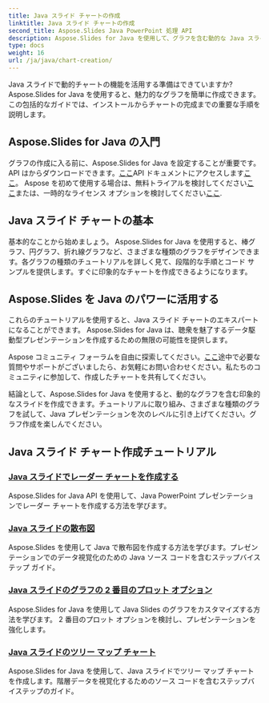 ```yaml
---
title: Java スライド チャートの作成
linktitle: Java スライド チャートの作成
second_title: Aspose.Slides Java PowerPoint 処理 API
description: Aspose.Slides for Java を使用して、グラフを含む動的な Java スライドを作成する方法を学びます。当社の包括的なチュートリアルでは、プロセスを段階的にガイドします。
type: docs
weight: 16
url: /ja/java/chart-creation/
---
```


Java スライドで動的チャートの機能を活用する準備はできていますか? Aspose.Slides for Java を使用すると、魅力的なグラフを簡単に作成できます。この包括的なガイドでは、インストールからチャートの完成までの重要な手順を説明します。

## Aspose.Slides for Java の入門

グラフの作成に入る前に、Aspose.Slides for Java を設定することが重要です。 API はからダウンロードできます。[ここ](https://releases.aspose.com/slides/java/)API ドキュメントにアクセスします[ここ](https://reference.aspose.com/slides/java/)。 Aspose を初めて使用する場合は、無料トライアルを検討してください[ここ](https://releases.aspose.com/)または、一時的なライセンス オプションを検討してください[ここ](https://purchase.aspose.com/temporary-license/).

## Java スライド チャートの基本

基本的なことから始めましょう。 Aspose.Slides for Java を使用すると、棒グラフ、円グラフ、折れ線グラフなど、さまざまな種類のグラフをデザインできます。各グラフの種類のチュートリアルを詳しく見て、段階的な手順とコード サンプルを提供します。すぐに印象的なチャートを作成できるようになります。

## Aspose.Slides を Java のパワーに活用する

これらのチュートリアルを使用すると、Java スライド チャートのエキスパートになることができます。 Aspose.Slides for Java は、聴衆を魅了するデータ駆動型プレゼンテーションを作成するための無限の可能性を提供します。

 Aspose コミュニティ フォーラムを自由に探索してください。[ここ](https://forum.aspose.com/)途中で必要な質問やサポートがございましたら、お気軽にお問い合わせください。私たちのコミュニティに参加して、作成したチャートを共有してください。

結論として、Aspose.Slides for Java を使用すると、動的なグラフを含む印象的なスライドを作成できます。チュートリアルに取り組み、さまざまな種類のグラフを試して、Java プレゼンテーションを次のレベルに引き上げてください。グラフ作成を楽しんでください。

## Java スライド チャート作成チュートリアル
### [Java スライドでレーダー チャートを作成する](./radar-chart-creating-java-slides/)
Aspose.Slides for Java API を使用して、Java PowerPoint プレゼンテーションでレーダー チャートを作成する方法を学びます。
### [Java スライドの散布図](./scattered-chart-java-slides/)
Aspose.Slides を使用して Java で散布図を作成する方法を学びます。プレゼンテーションでのデータ視覚化のための Java ソース コードを含むステップバイステップ ガイド。
### [Java スライドのグラフの 2 番目のプロット オプション](./second-plot-options-charts-java-slides/)
Aspose.Slides for Java を使用して Java Slides のグラフをカスタマイズする方法を学びます。 2 番目のプロット オプションを検討し、プレゼンテーションを強化します。
### [Java スライドのツリー マップ チャート](./tree-map-chart-java-slides/)
Aspose.Slides for Java を使用して、Java スライドでツリー マップ チャートを作成します。階層データを視覚化するためのソース コードを含むステップバイステップのガイド。
